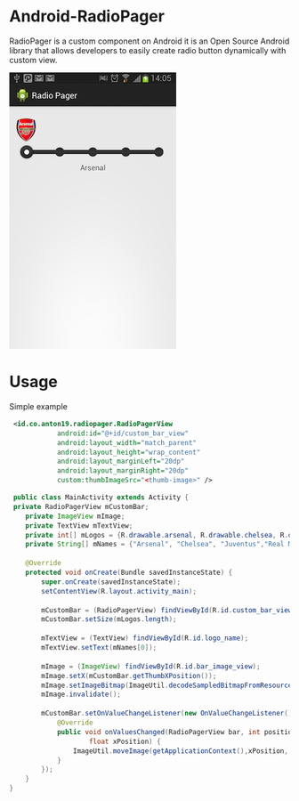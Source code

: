 Android-RadioPager
==================

RadioPager is a custom component on Android it is an Open Source Android library that allows developers to easily create radio button dynamically with custom view. 


![Example image](./example.png)

Usage
==================

Simple example

```xml
 <id.co.anton19.radiopager.RadioPagerView
            android:id="@+id/custom_bar_view"
            android:layout_width="match_parent"
            android:layout_height="wrap_content"
            android:layout_marginLeft="20dp"
            android:layout_marginRight="20dp"
            custom:thumbImageSrc="<thumb-image>" />
```

```java
 public class MainActivity extends Activity {
 private RadioPagerView mCustomBar;
	private ImageView mImage;
	private TextView mTextView;
	private int[] mLogos = {R.drawable.arsenal, R.drawable.chelsea, R.drawable.juventus, R.drawable.madrid,R.drawable.mu};
	private String[] mNames = {"Arsenal", "Chelsea", "Juventus","Real Madrid","Manchester United"};
	
	@Override
	protected void onCreate(Bundle savedInstanceState) {
		super.onCreate(savedInstanceState);
		setContentView(R.layout.activity_main);
		
		mCustomBar = (RadioPagerView) findViewById(R.id.custom_bar_view);
		mCustomBar.setSize(mLogos.length);
		
		mTextView = (TextView) findViewById(R.id.logo_name);
		mTextView.setText(mNames[0]);
		
		mImage = (ImageView) findViewById(R.id.bar_image_view);
		mImage.setX(mCustomBar.getThumbXPosition());
		mImage.setImageBitmap(ImageUtil.decodeSampledBitmapFromResource(getResources(), mLogos[0], 100, 100));
		mImage.invalidate();
		
		mCustomBar.setOnValueChangeListener(new OnValueChangeListener() {
			@Override
			public void onValuesChanged(RadioPagerView bar, int position,
					float xPosition) {
				ImageUtil.moveImage(getApplicationContext(),xPosition, mImage, mTextView, mNames[position], mLogos[position]);
			}
		});
	}
}
```

